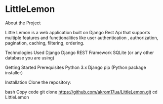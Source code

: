 # LittleLemon

About the Project

Little Lemon is a web application built on Django Rest Api that supports multiple features and functionalities like user authentication , authorization, pagination, caching, filtering, ordering.


Technologies Used
Django
Django REST Framework
SQLite (or any other database you are using)


Getting Started
Prerequisites
Python 3.x
Django
pip (Python package installer)

Installation
Clone the repository:

bash
Copy code
git clone https://github.com/akrom17ua/LittleLemon.git
cd LittleLemon
